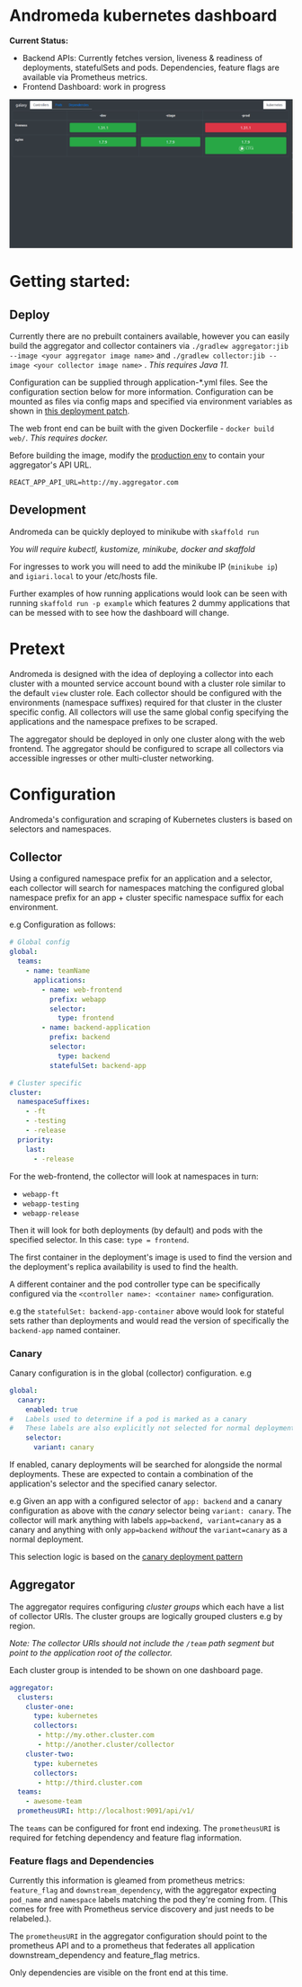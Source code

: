 # Andromeda kubernetes dashboard

**Current Status:**

- Backend APIs: Currently fetches version, liveness & readiness of deployments, statefulSets and pods. Dependencies, feature flags are 
available via Prometheus metrics.
- Frontend Dashboard: work in progress

![andromeda screenshot](./docs/screenshot.png "Andromeda screenshot")


# Getting started:
## Deploy
Currently there are no prebuilt containers available, however you can easily build the aggregator and collector containers
via `./gradlew aggregator:jib --image <your aggregator image name>` and `./gradlew collector:jib --image <your collector image name>` . 
_This requires Java 11._

Configuration can be supplied through application-*.yml files. See the configuration section below for more information. 
Configuration can be mounted as files via config maps and specified via environment variables as shown in 
[this deployment patch](./collector/platform/dev/deployment-config.yaml).

The web front end can be built with the given Dockerfile - `docker build web/`. _This requires docker._

Before building the image, modify the [production env](./web/.env.production) to contain your aggregator's API URL.
```dotenv
REACT_APP_API_URL=http://my.aggregator.com
``` 
## Development
Andromeda can be quickly deployed to minikube with `skaffold run`

_You will require kubectl, kustomize, minikube, docker and skaffold_

For ingresses to work you will need to add the minikube IP (`minikube ip`) and `igiari.local` to your /etc/hosts file.

Further examples of how running applications would look can be seen with running `skaffold run -p example` which features
2 dummy applications that can be messed with to see how the dashboard will change.

# Pretext
Andromeda is designed with the idea of deploying a collector into each cluster with a mounted service account bound with a cluster role similar to the default 
`view` cluster role. Each collector should be configured with the environments (namespace suffixes) required for that cluster in the cluster specific config.
All collectors will use the same global config specifying the applications and the namespace prefixes to be scraped.

The aggregator should be deployed in only one cluster along with the web frontend. The aggregator should be configured
to scrape all collectors via accessible ingresses or other multi-cluster networking.
# Configuration
Andromeda's configuration and scraping of Kubernetes clusters is based on selectors and namespaces. 

## Collector
Using a configured namespace prefix for an application and a selector, each collector will search for namespaces matching the configured
global namespace prefix for an app + cluster specific namespace suffix for each environment.

e.g Configuration as follows:
```yaml
# Global config
global:
  teams:
    - name: teamName
      applications:
        - name: web-frontend
          prefix: webapp
          selector:
            type: frontend
        - name: backend-application
          prefix: backend
          selector:
            type: backend
          statefulSet: backend-app
```
```yaml
# Cluster specific
cluster:
  namespaceSuffixes:
    - -ft
    - -testing
    - -release
  priority:
    last:
      - -release
```

For the web-frontend, the collector will look at namespaces in turn:
- `webapp-ft`
- `webapp-testing`
- `webapp-release`

Then it will look for both deployments (by default) and pods with the specified selector. 
In this case: `type = frontend`. 

The first container in the deployment's image is used to find the version and
the deployment's replica availability is used to find the health.

A different container and the pod controller type can be specifically configured via the 
`<controller name>: <container name>` configuration. 

e.g the `statefulSet: backend-app-container` above would look for stateful sets rather than deployments and would 
read the version of specifically the `backend-app` named container.

### Canary

Canary configuration is in the global (collector) configuration.
e.g
```yaml
global:
  canary:
    enabled: true
#   Labels used to determine if a pod is marked as a canary
#   These labels are also explicitly not selected for normal deployments if canaries are enabled.
    selector:
      variant: canary
```
If enabled, canary deployments will be searched for alongside the normal deployments. These are expected to contain a 
combination of the application's selector and the specified canary selector.

e.g Given an app with a configured selector of `app: backend` and a canary configuration as above with the *canary* selector being
`variant: canary`. The collector will mark anything with labels `app=backend, variant=canary` as a canary and anything with
only `app=backend` _without_ the `variant=canary` as a normal deployment.

This selection logic is based on the [canary deployment pattern](https://kubernetes.io/docs/concepts/cluster-administration/manage-deployment/#canary-deployments)

## Aggregator
The aggregator requires configuring _cluster groups_ which each have a list of collector URIs. The cluster groups
are logically grouped clusters e.g by region. 

_Note: The collector URIs should not include the `/team` path segment but point to the application root of the collector._

Each cluster group is intended to be shown on one dashboard page.
```yaml
aggregator:
  clusters:
    cluster-one:
      type: kubernetes
      collectors:
       - http://my.other.cluster.com
       - http://another.cluster/collector
    cluster-two:
      type: kubernetes
      collectors:
       - http://third.cluster.com
  teams:
    - awesome-team
  prometheusURI: http://localhost:9091/api/v1/
```

The `teams` can be configured for front end indexing. The `prometheusURI` is required for fetching dependency and feature flag information.
 
### Feature flags and Dependencies

Currently this information is gleamed from prometheus metrics: `feature_flag` and `downstream_dependency`, with the aggregator
expecting `pod_name` and `namespace` labels matching the pod they're coming from. (This comes for free with Prometheus 
service discovery and just needs to be relabeled.). 

The `prometheusURI` in the aggregator configuration should point to the prometheus API and to a prometheus that federates
all application downstream_dependency and feature_flag metrics.

Only dependencies are visible on the front end at this time.